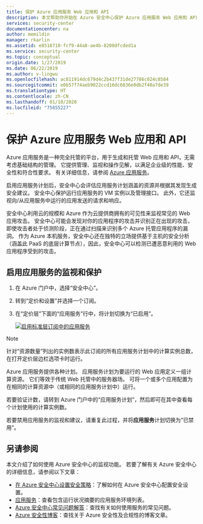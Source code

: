```yaml
---
title: 保护 Azure 应用服务 Web 应用和 API
description: 本文帮助你开始在 Azure 安全中心保护 Azure 应用服务 Web 应用和 API。
services: security-center
documentationcenter: na
author: memildin
manager: rkarlin
ms.assetid: e8518710-fcf9-44a8-ae4b-8200dfcded1a
ms.service: security-center
ms.topic: conceptual
origin.date: 1/27/2019
ms.date: 06/22/2019
ms.author: v-lingwu
ms.openlocfilehash: ac811914dc679d4c2b437f31de27786c024c8584
ms.sourcegitcommit: e0b57f74aeb9022ccd16dc6836e0db2f40a7de39
ms.translationtype: HT
ms.contentlocale: zh-CN
ms.lasthandoff: 01/10/2020
ms.locfileid: "75855227"
---
```

# <a name="protect-your-azure-app-service-web-apps-and-apis"></a>保护 Azure 应用服务 Web 应用和 API

Azure 应用服务是一种完全托管的平台，用于生成和托管 Web 应用和 API，无需考虑基础结构的管理。 它提供管理、监视和操作见解，以满足企业级的性能、安全性和符合性要求。 有关详细信息，请参阅 [Azure 应用服务](/app-service/)。

启用应用服务计划后，安全中心会评估应用服务计划涵盖的资源并根据其发现生成安全建议。 安全中心保护运行应用服务的 VM 实例以及管理接口。 此外，它还监视向/从应用服务中运行的应用发送的请求和响应。

安全中心利用云的规模和 Azure 作为云提供商拥有的可见性来监视常见的 Web 应用攻击。 安全中心可能会发现对你的应用程序的攻击并识别正在出现的攻击，即使攻击者处于侦测阶段，正在通过扫描来识别多个 Azure 托管应用程序的漏洞。 作为 Azure 本机服务，安全中心还在独特的立场提供基于主机的安全分析（涵盖此 PaaS 的底层计算节点），因此，安全中心可以检测已遭恶意利用的 Web 应用程序受到的攻击。


## <a name="enabling-monitoring-and-protection-of-app-service"></a>启用应用服务的监视和保护

1. 在 Azure 门户中，选择“安全中心”。
2. 转到“定价和设置”并选择一个订阅。 
3. 在“定价层”下面的“应用服务”行中，将计划切换为“已启用”。   

    [![启用标准层订阅中的应用服务](media/security-center-app-services/app-services-toggle.png)](media/security-center-app-services/app-services-toggle.png#lightbox)


>[!NOTE]
> 针对“资源数量”列出的实例数表示此订阅的所有应用服务计划中的计算实例总数，在打开定价层边栏选项卡时运行。 
>
> Azure 应用服务提供各种计划。 应用服务计划为要运行的 Web 应用定义一组计算资源。 它们等效于传统 Web 托管中的服务器场。 可将一个或多个应用配置为在相同的计算资源中（或相同的应用服务计划中）运行。
>
>若要验证计数，请转到 Azure 门户中的“应用服务计划”，然后即可在其中查看每个计划使用的计算实例数。 






若要禁用应用服务的监视和建议，请重复此过程，并将**应用服务**计划切换为“已禁用”。 



## <a name="see-also"></a>另请参阅
本文介绍了如何使用 Azure 安全中心的监视功能。 若要了解有关 Azure 安全中心的详细信息，请参阅以下文章：

* [在 Azure 安全中心设置安全策略](tutorial-security-policy.md)：了解如何在 Azure 安全中心配置安全设置。
* [应用服务](security-center-virtual-machine-protection.md#app-services)：查看包含运行状况摘要的应用服务环境列表。
* [Azure 安全中心常见问题解答](security-center-faq.md)：查找有关如何使用服务的常见问题。
* [Azure 安全性博客](https://blogs.msdn.com/b/azuresecurity/)：查找关于 Azure 安全性及合规性的博客文章。


